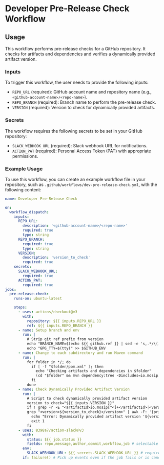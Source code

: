 # Developer Pre-Release Check Workflow

## Usage

This workflow performs pre-release checks for a GitHub repository. It checks for artifacts and dependencies and verifies a dynamically provided artifact version.

### Inputs

To trigger this workflow, the user needs to provide the following inputs:

- `REPO_URL` (required): GitHub account name and repository name (e.g., `<github-account-name>/<repo-name>`).
- `REPO_BRANCH` (required): Branch name to perform the pre-release check.
- `VERSION` (required): Version to check for dynamically provided artifacts.

### Secrets

The workflow requires the following secrets to be set in your GitHub repository:

- `SLACK_WEBHOOK_URL` (required): Slack webhook URL for notifications.
- `ACTION_PAT` (required): Personal Access Token (PAT) with appropriate permissions.

### Example Usage

To use this workflow, you can create an example workflow file in your repository, such as `.github/workflows/dev-pre-release-check.yml`, with the following content:

```yaml
name: Developer Pre-Release Check

on:
  workflow_dispatch:
    inputs:
      REPO_URL:
        description: '<github-account-name>/<repo-name>'
        required: true
        type: string
      REPO_BRANCH:
        required: true
        type: string
      VERSION:
        description: 'version_to_check'
        required: true
    secrets:
      SLACK_WEBHOOK_URL:
        required: true
      ACTION_PAT:
        required: true
jobs:
  pre-release-check:
    runs-on: ubuntu-latest

    steps:
      - uses: actions/checkout@v3
        with:
          repository: ${{ inputs.REPO_URL }}
          ref: ${{ inputs.REPO_BRANCH }}
      - name: Setup branch and env
        run: |
          # Strip git ref prefix from version
          echo "BRANCH_NAME=$(echo ${{ github.ref }} | sed -e 's,.*/\(.*\),\1,')" >> $GITHUB_ENV
          echo "GPG_TTY=$(tty)" >> $GITHUB_ENV
      - name: Change to each subdirectory and run Maven command
        run: |
          for folder in */; do
            if [ -f "$folder/pom.xml" ]; then
              echo "Checking artifacts and dependencies in $folder"
              (cd "$folder" && mvn dependency:tree -Dincludes=io.mosip.* | awk '/\[INFO\]/{print} !/Progress|Downloaded from central:/ && !/Downloading from/')
            fi
          done
      - name: Check Dynamically Provided Artifact Version
        run: |
          # Script to check dynamically provided artifact version
          version_to_check="${{ inputs.VERSION }}"
          if ! grep -r -E "<artifactId>io.mosip[^<]+</artifactId>|<version>${version_to_check}</version>" --include="pom.xml" . | \
          grep "<version>${version_to_check}</version>" | awk -F: '{printf "%-70s %s\n", $1, $2}'; then
            echo "Error: Dynamically provided artifact version '${version_to_check}' not found for io.mosip artifacts."
            exit 1
          fi
      - uses: 8398a7/action-slack@v3
        with:
          status: ${{ job.status }}
          fields: repo,message,author,commit,workflow,job # selectable (default: repo,message)
        env:
          SLACK_WEBHOOK_URL: ${{ secrets.SLACK_WEBHOOK_URL }} # required
        if: failure() # Pick up events even if the job fails or is canceled.
